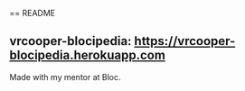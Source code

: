 == README

## vrcooper-blocipedia: https://vrcooper-blocipedia.herokuapp.com

Made with my mentor at Bloc.  


